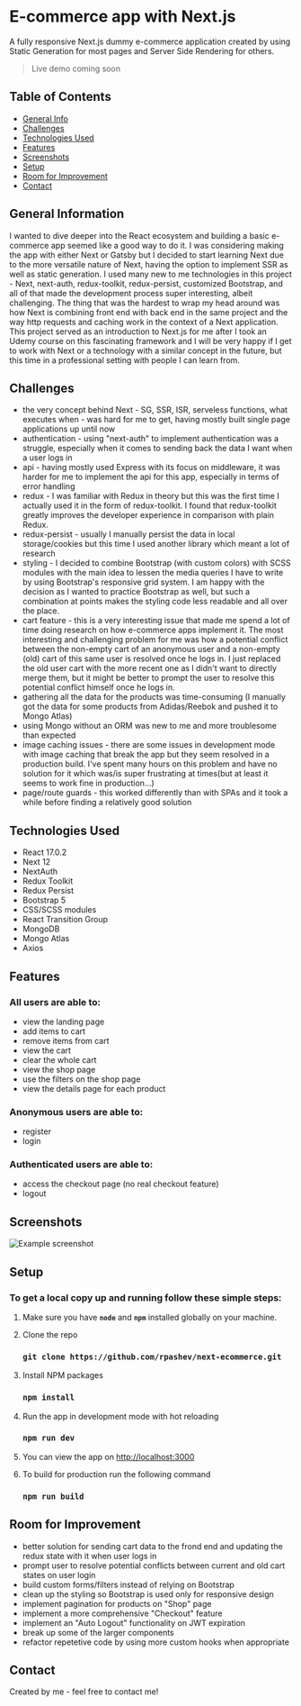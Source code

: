 # E-commerce app with Next.js
A fully responsive Next.js dummy e-commerce application created by using Static Generation for most pages and Server Side Rendering for others.
  
> Live demo coming soon

## Table of Contents
* [General Info](#general-information)
* [Challenges](#challenges)
* [Technologies Used](#technologies-used)
* [Features](#features)
* [Screenshots](#screenshots)
* [Setup](#setup)
* [Room for Improvement](#room-for-improvement)
* [Contact](#contact)


## General Information
I wanted to dive deeper into the React ecosystem and building a basic e-commerce app seemed like a good way to do it. I was considering making the app with either Next or Gatsby but I decided to start learning Next due to the more versatile nature of Next, having the option to implement SSR as well as static generation. I used many new to me technologies in this project - Next, next-auth, redux-toolkit, redux-persist, customized Bootstrap, and all of that made the development process super interesting, albeit challenging. The thing that was the hardest to wrap my head around was how Next is combining front end with back end in the same project and the way http requests and caching work in the context of a Next application. This project served as an introduction to Next.js for me after I took an Udemy course on this fascinating framework and I will be very happy if I get to work with Next or a technology with a similar concept in the future, but this time in a professional setting with people I can learn from.


## Challenges
- the very concept behind Next - SG, SSR, ISR, serveless functions, what executes when - was hard for me to get, having mostly built single page applications up until now
- authentication - using "next-auth" to implement authentication was a struggle, especially when it comes to sending back the data I want when a user logs in
- api - having mostly used Express with its focus on middleware, it was harder for me to implement the api for this app, especially in terms of error handling
- redux - I was familiar with Redux in theory but this was the first time I actually used it in the form of redux-toolkit. I found that redux-toolkit greatly improves the developer experience in comparison with plain Redux.
- redux-persist - usually I manually persist the data in local storage/cookies but this time I used another library which meant a lot of research
- styling - I decided to combine Bootstrap (with custom colors) with SCSS modules with the main idea to lessen the media queries I have to write by using Bootstrap's responsive grid system. I am happy with the decision as I wanted to practice Bootstrap as well, but such a combination at points makes the styling code less readable and all over the place.
- cart feature - this is a very interesting issue that made me spend a lot of time doing research on how e-commerce apps implement it. The most interesting and challenging problem for me was how a potential conflict between the non-empty cart of an anonymous user and a non-empty (old) cart of this same user is resolved once he logs in. I just replaced the old user cart with the more recent one as I didn't want to directly merge them, but it might be better to prompt the user to resolve this potential conflict himself once he logs in.
- gathering all the data for the products was time-consuming (I manually got the data for some products from Adidas/Reebok and pushed it to Mongo Atlas)
- using Mongo without an ORM was new to me and more troublesome than expected
- image caching issues - there are some issues in development mode with image caching that break the app but they seem resolved in a production build. I've spent many hours on this problem and have no solution for it which was/is super frustrating at times(but at least it seems to work fine in production...)
- page/route guards - this worked differently than with SPAs and it took a while before finding a relatively good solution


## Technologies Used  
- React 17.0.2
- Next 12
- NextAuth
- Redux Toolkit
- Redux Persist
- Bootstrap 5
- CSS/SCSS modules
- React Transition Group
- MongoDB
- Mongo Atlas
- Axios  


## Features
### All users are able to:
- view the landing page
- add items to cart
- remove items from cart
- view the cart
- clear the whole cart
- view the shop page
- use the filters on the shop page
- view the details page for each product

### Anonymous users are able to:
- register
- login

### Authenticated users are able to:
- access the checkout page (no real checkout feature)
- logout


## Screenshots
![Example screenshot](./img/screenshot.png)


## Setup
### To get a local copy up and running follow these simple steps:

1. Make sure you have **`node`** and **`npm`** installed globally on your machine.  

3. Clone the repo  
    ### `git clone https://github.com/rpashev/next-ecommerce.git`  

3. Install NPM packages  
    ### `npm install`    
  
4. Run the app in development mode with hot reloading  
    ### `npm run dev`  

5. You can view the app on [http://localhost:3000](http://localhost:3000)  
 
7. To build for production run the following command  
    ### `npm run build`


## Room for Improvement
- better solution for sending cart data to the frond end and updating the redux state with it when user logs in 
- prompt user to resolve potential conflicts between current and old cart states on user login
- build custom forms/filters instead of relying on Bootstrap
- clean up the styling so Bootstrap is used only for responsive design
- implement pagination for products on "Shop" page
- implement a more comprehensive "Checkout" feature
- implement an "Auto Logout" functionality on JWT expiration
- break up some of the larger components
- refactor repetetive code by using more custom hooks when appropriate


## Contact
Created by me - feel free to contact me!
